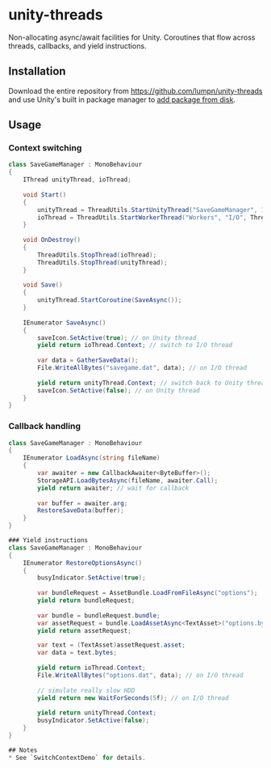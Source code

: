 # unity-threads
Non-allocating async/await facilities for Unity. Coroutines that flow across threads, callbacks, and yield instructions.

## Installation
Download the entire repository from https://github.com/lumpn/unity-threads and use Unity's built in package manager to [add package from disk](https://docs.unity3d.com/Manual/upm-ui-local.html).

## Usage

### Context switching
```csharp
class SaveGameManager : MonoBehaviour
{
    IThread unityThread, ioThread;
    
    void Start()
    {
        unityThread = ThreadUtils.StartUnityThread("SaveGameManager", 10, this);
        ioThread = ThreadUtils.StartWorkerThread("Workers", "I/O", ThreadPriority.Normal, 10);        
    }
    
    void OnDestroy()
    {
        ThreadUtils.StopThread(ioThread);
        ThreadUtils.StopThread(unityThread);
    }
    
    void Save()
    {
        unityThread.StartCoroutine(SaveAsync());
    }
    
    IEnumerator SaveAsync()
    {
        saveIcon.SetActive(true); // on Unity thread
        yield return ioThread.Context; // switch to I/O thread
        
        var data = GatherSaveData();
        File.WriteAllBytes("savegame.dat", data); // on I/O thread
        
        yield return unityThread.Context; // switch back to Unity thread
        saveIcon.SetActive(false); // on Unity thread
    }
}
```

### Callback handling
```csharp
class SaveGameManager : MonoBehaviour
{
    IEnumerator LoadAsync(string fileName)
    {
        var awaiter = new CallbackAwaiter<ByteBuffer>();
        StorageAPI.LoadBytesAsync(fileName, awaiter.Call);
        yield return awaiter; // wait for callback
        
        var buffer = awaiter.arg;
        RestoreSaveData(buffer);
    }
}

### Yield instructions
class SaveGameManager : MonoBehaviour
{
    IEnumerator RestoreOptionsAsync()
    {
        busyIndicator.SetActive(true);
    
        var bundleRequest = AssetBundle.LoadFromFileAsync("options");
        yield return bundleRequest;
        
        var bundle = bundleRequest.bundle;
        var assetRequest = bundle.LoadAssetAsync<TextAsset>("options.bytes");
        yield return assetRequest;

        var text = (TextAsset)assetRequest.asset;
        var data = text.bytes;
        
        yield return ioThread.Context;
        File.WriteAllBytes("options.dat", data); // on I/O thread
        
        // simulate really slow HDD
        yield return new WaitForSeconds(5f); // on I/O thread
        
        yield return unityThread.Context;
        busyIndicator.SetActive(false);
    }
}

## Notes
* See `SwitchContextDemo` for details.
